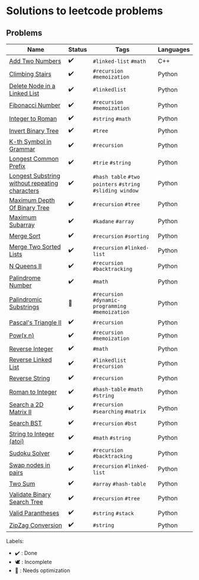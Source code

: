 # Solutions to leetcode problems

## Problems

| Name                                                                                    | Status             | Tags                                                      | Languages |
|-----------------------------------------------------------------------------------------|--------------------|-----------------------------------------------------------|-----------|
| [Add Two Numbers](AddTwoNumbers.cpp)                                                    | :heavy_check_mark: | `#linked-list` `#math`                                    | C++       |
| [Climbing Stairs](ClimbingStairs.py)                                                    | :heavy_check_mark: | `#recursion` `#memoization`                               | Python    |
| [Delete Node in a Linked List](DeleteNodeInLinkedList.py)                               | :heavy_check_mark: | `#linkedlist`                                             | Python    |
| [Fibonacci Number](FibonacciNumber.py)                                                  | :heavy_check_mark: | `#recursion` `#memoization`                               | Python    |
| [Integer to Roman](IntegerToRoman.py)                                                   | :heavy_check_mark: | `#string` `#math`                                         | Python    |
| [Invert Binary Tree](InvertBinaryTree.py)                                               | :heavy_check_mark: | `#tree`                                                   | Python    |
| [K-th Symbol in Grammar](KthSymbolInGrammar.py)                                         | :heavy_check_mark: | `#recursion`                                              | Python    |
| [Longest Common Prefix](LongestCommonPrefix.py)                                         | :heavy_check_mark: | `#trie` `#string`                                         | Python    |
| [Longest Substring without repeating characters](LongestSubstrWithoutRepeatingChars.py) | :heavy_check_mark: | `#hash table` `#two pointers` `#string` `#sliding window` | Python    |
| [Maximum Depth Of Binary Tree](MaximumDepthOfBinaryTree.py)                             | :heavy_check_mark: | `#recursion` `#tree`                                      | Python    |
| [Maximum Subarray](MaximumSubarray.py)                                                  | :heavy_check_mark: | `#kadane` `#array`                                        | Python    |
| [Merge Sort](MergeSort.py)                                                              | :heavy_check_mark: | `#recursion` `#sorting`                                   | Python    |
| [Merge Two Sorted Lists](MergeTwoSortedLists.py)                                        | :heavy_check_mark: | `#recursion` `#linked-list`                               | Python    |
| [N Queens II](NQueens2.py)                                                              | :heavy_check_mark: | `#recursion` `#backtracking`                              | Python    |
| [Palindrome Number](PalindromeNumber.py)                                                | :heavy_check_mark: | `#math`                                                   | Python    |
| [Palindromic Substrings](PalindromicSubstrings.py)                                      | :rocket:           | `#recursion` `#dynamic-programming` `#memoization`        | Python    |
| [Pascal's Triangle II](PascalsTriangle2.py)                                             | :heavy_check_mark: | `#recursion`                                              | Python    |
| [Pow(x,n)](Pow(x,n).py)                                                                 | :heavy_check_mark: | `#recursion` `#memoization`                               | Python    |
| [Reverse Integer](ReverseInteger.py)                                                    | :heavy_check_mark: | `#math`                                                   | Python    |
| [Reverse Linked List](ReverseLinkedList.py)                                             | :heavy_check_mark: | `#linkedlist` `#recursion`                                | Python    |
| [Reverse String](ReverseString.py)                                                      | :heavy_check_mark: | `#recursion`                                              | Python    |
| [Roman to Integer](RomanToInteger.py)                                                   | :heavy_check_mark: | `#hash-table` `#math` `#string`                           | Python    |
| [Search a 2D Matrix II](Search2DMatrix2.py)                                             | :heavy_check_mark: | `#recursion` `#searching` `#matrix`                       | Python    |
| [Search BST](SearchBST.py)                                                              | :heavy_check_mark: | `#recursion` `#bst`                                       | Python    |
| [String to Integer (atoi)](StringToInteger.py)                                          | :heavy_check_mark: | `#math` `#string`                                         | Python    |
| [Sudoku Solver](SudokuSolver.py)                                                        | :heavy_check_mark: | `#recursion` `#backtracking`                              | Python    |
| [Swap nodes in pairs](SwapNodesInPairs.py)                                              | :heavy_check_mark: | `#recursion` `#linked-list`                               | Python    |
| [Two Sum](TwoSum.py)                                                                    | :heavy_check_mark: | `#array` `#hash-table`                                    | Python    |
| [Validate Binary Search Tree](ValidateBinarySearchTree.py)                              | :heavy_check_mark: | `#recursion` `#tree`                                      | Python    |
| [Valid Parantheses](ValidParantheses.py)                                                | :heavy_check_mark: | `#string` `#stack`                                        | Python    |
| [ZipZag Conversion](ZigZagConversion.py)                                                | :heavy_check_mark: | `#string`                                                 | Python    |

Labels:

* :heavy_check_mark: : Done
* :dove: : Incomplete
* :rocket: : Needs optimization
